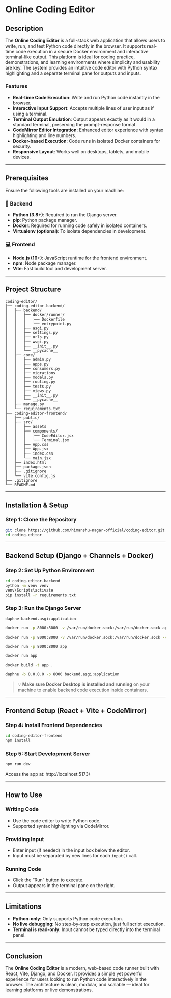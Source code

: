 # Online Coding Editor

## Description

The **Online Coding Editor** is a full-stack web application that allows users to write, run, and test Python code directly in the browser. It supports real-time code execution in a secure Docker environment and interactive terminal-like output. This platform is ideal for coding practice, demonstrations, and learning environments where simplicity and usability are key. The system provides an intuitive code editor with Python syntax highlighting and a separate terminal pane for outputs and inputs.

### Features

* **Real-time Code Execution**: Write and run Python code instantly in the browser.
* **Interactive Input Support**: Accepts multiple lines of user input as if using a terminal.
* **Terminal Output Emulation**: Output appears exactly as it would in a standard terminal, preserving the prompt-response format.
* **CodeMirror Editor Integration**: Enhanced editor experience with syntax highlighting and line numbers.
* **Docker-based Execution**: Code runs in isolated Docker containers for security.
* **Responsive Layout**: Works well on desktops, tablets, and mobile devices.

---

## Prerequisites

Ensure the following tools are installed on your machine:

### 🔧 Backend

* **Python (3.8+)**: Required to run the Django server.
* **pip**: Python package manager.
* **Docker**: Required for running code safely in isolated containers.
* **Virtualenv (optional)**: To isolate dependencies in development.

### 💻 Frontend

* **Node.js (16+)**: JavaScript runtime for the frontend environment.
* **npm**: Node package manager.
* **Vite**: Fast build tool and development server.

---

## Project Structure

```
coding-editor/
├── coding-editor-backend/
│   ├── backend/
│   │   ├── docker/runner/
│   │   │   ├── Dockerfile
│   │   │   └── entrypoint.py
│   │   ├── asgi.py
│   │   ├── settings.py
│   │   ├── urls.py
│   │   ├── wsgi.py
│   │   ├── __init__.py
│   │   └── __pycache__
│   ├── core/
│   │   ├── admin.py
│   │   ├── apps.py
│   │   ├── consumers.py
│   │   ├── migrations
│   │   ├── models.py
│   │   ├── routing.py
│   │   ├── tests.py
│   │   ├── views.py
│   │   ├── __init__.py
│   │   └── __pycache__
│   ├── manage.py
│   └── requirements.txt
├── coding-editor-frontend/
│   ├── public/
│   ├── src/
│   │   ├── assets
│   │   ├── components/
│   │   │   ├── CodeEditor.jsx
│   │   │   └── Terminal.jsx
│   │   ├── App.css
│   │   ├── App.jsx
│   │   ├── index.css
│   │   └── main.jsx
│   ├── index.html
│   ├── package.json
│   ├── .gitignore
│   └── vite.config.js
├── .gitignore
└── README.md
```

---

## Installation & Setup

### Step 1: Clone the Repository

```bash
git clone https://github.com/himanshu-nagar-official/coding-editor.git
cd coding-editor
```

---

## Backend Setup (Django + Channels + Docker)

### Step 2: Set Up Python Environment

```bash
cd coding-editor-backend
python -m venv venv
venv\Scripts\activate
pip install -r requirements.txt
```

### Step 3: Run the Django Server

```bash
daphne backend.asgi:application
```
```bash
docker run -p 8000:8000 -v /var/run/docker.sock:/var/run/docker.sock app
```
```bash
docker run -p 8000:8000 -v /var/run/docker.sock:/var/run/docker.sock -v /tmp/my_scripts_for_docker:/app/host_shared  app
```
```bash
docker run -p 8000:8000 app
```
```bash
docker run app
```
```bash
docker build -t app .
```
```bash
daphne -b 0.0.0.0 -p 8000 backend.asgi:application
```
> 💡 **Make sure Docker Desktop is installed and running** on your machine to enable backend code execution inside containers.
---

## Frontend Setup (React + Vite + CodeMirror)

### Step 4: Install Frontend Dependencies

```bash
cd coding-editor-frontend
npm install
```

### Step 5: Start Development Server

```bash
npm run dev
```

Access the app at: http://localhost:5173/

---

## How to Use

### Writing Code

* Use the code editor to write Python code.
* Supported syntax highlighting via CodeMirror.

### Providing Input

* Enter input (if needed) in the input box below the editor.
* Input must be separated by new lines for each `input()` call.

### Running Code

* Click the “Run” button to execute.
* Output appears in the terminal pane on the right.

---

## Limitations

* **Python-only**: Only supports Python code execution.
* **No live debugging**: No step-by-step execution, just full script execution.
* **Terminal is read-only**: Input cannot be typed directly into the terminal panel.

---

## Conclusion

The **Online Coding Editor** is a modern, web-based code runner built with React, Vite, Django, and Docker. It provides a simple yet powerful experience for users looking to run Python code interactively in the browser. The architecture is clean, modular, and scalable — ideal for learning platforms or live demonstrations.
